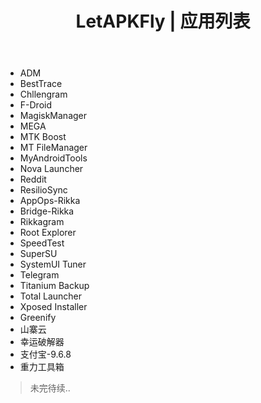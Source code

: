 ﻿---
layout: page
title: LetAPKFly | 应用列表
permalink: "/apklist.html"
---

- ADM
- BestTrace
- Chllengram
- F-Droid
- MagiskManager
- MEGA
- MTK Boost
- MT FileManager
- MyAndroidTools
- Nova Launcher
- Reddit
- ResilioSync
- AppOps-Rikka
- Bridge-Rikka
- Rikkagram
- Root Explorer
- SpeedTest
- SuperSU
- SystemUI Tuner
- Telegram
- Titanium Backup
- Total Launcher
- Xposed Installer
- Greenify
- 山寨云
- 幸运破解器
- 支付宝-9.6.8
- 重力工具箱

> 未完待续..
